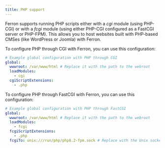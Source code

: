 ```yaml
---
title: PHP support
---
```


Ferron supports running PHP scripts either with a _cgi_ module (using PHP-CGI) or with a _fcgi_ module (using either PHP-CGI configured as a FastCGI server or PHP-FPM). This allows you to host websites built with PHP-based CMSes (like WordPress or Joomla) with Ferron.

To configure PHP through CGI with Ferron, you can use this configuration:

```yaml
# Example global configuration with PHP through CGI
global:
  wwwroot: /var/www/html # Replace it with the path to the webroot
  loadModules:
    - cgi
  cgiScriptExtensions:
    - .php
```

To configure PHP through FastCGI with Ferron, you can use this configuration:

```yaml
# Example global configuration with PHP through FastCGI
global:
  wwwroot: /var/www/html # Replace it with the path to the webroot
  loadModules:
    - fcgi
  fcgiScriptExtensions:
    - .php
  fcgiTo: unix:///run/php/php8.2-fpm.sock # Replace with the Unix socket URL with actual path to the PHP FastCGI daemon socket.
```
